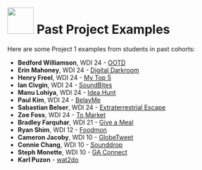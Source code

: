 # <img src="https://cloud.githubusercontent.com/assets/7833470/10899314/63829980-8188-11e5-8cdd-4ded5bcb6e36.png" height="60"> Past Project Examples

Here are some Project 1 examples from students in past cohorts:

* **Bedford Williamson**, WDI 24 - <a href="http://ootd-demo.herokuapp.com" target="_blank">OOTD</a>
* **Erin Mahoney**, WDI 24 - <a href="https://digital-darkroom.herokuapp.com" target="_blank">Digital Darkroom</a>
* **Henry Freel**, WDI 24 - <a href="https://henryfreel-top-5.herokuapp.com" target="_blank">My Top 5</a>
* **Ian Civgin**, WDI 24 - <a href="http://sound-bites.herokuapp.com" target="_blank">SoundBites</a>
* **Manu Lohiya**, WDI 24 - <a href="https://startupwdi.herokuapp.com" target="_blank">Idea Hunt</a>
* **Paul Kim**, WDI 24 - <a href="http://belayme.herokuapp.com" target="_blank">BelayMe</a>
* **Sabastian Belser**, WDI 24 - <a href="https://extraterrestrial-excape.herokuapp.com" target="_blank">Extraterrestrial Escape</a>
* **Zoe Foss**, WDI 24 - <a href="http://farmers-market-finder.herokuapp.com" target="_blank">To Market</a>
* **Bradley Farquhar**, WDI 21 - <a href="http://www.giveameal.today" target="_blank">Give a Meal</a>
* **Ryan Shim**, WDI 12 - <a href="https://firstproject24.herokuapp.com" target="_blank">Foodmon</a>
* **Cameron Jacoby**, WDI 10 - <a href="http://globetweet.herokuapp.com" target="_blank">GlobeTweet</a>
* **Connie Chang**, WDI 10 - <a href="http://sounddrop.herokuapp.com" target="_blank">Sounddrop</a>
* **Steph Monette**, WDI 10 - <a href="http://ga-connect.herokuapp.com" target="_blank">GA Connect</a>
* **Karl Puzon** - <a href="http://wat2do.herokuapp.com" target="_blank">wat2do</a>
